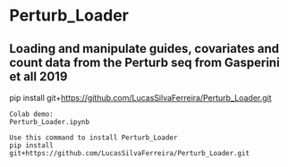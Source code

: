# Perturb_Loader
Loading and manipulate guides, covariates and count data from the Perturb seq from Gasperini et all 2019 
----

  
pip install git+https://github.com/LucasSilvaFerreira/Perturb_Loader.git

```
Colab demo:
Perturb_Loader.ipynb

```
```
Use this command to install Perturb_Loader
pip install git+https://github.com/LucasSilvaFerreira/Perturb_Loader.git
```

